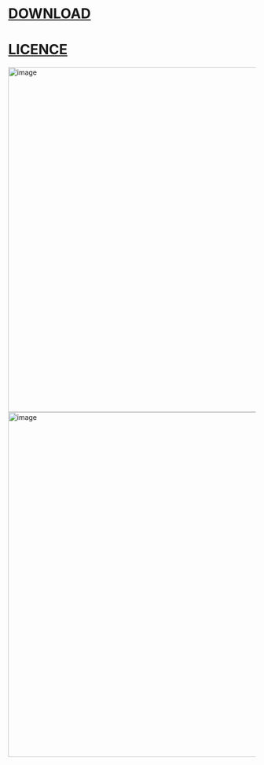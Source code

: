 # [DOWNLOAD](https://github.com/samuelsantanaoficial/ModernKit/releases)
# [LICENCE](LICENCE)

<img width="905" height="702" alt="image" src="https://github.com/user-attachments/assets/f0caac6e-64db-400e-a080-8b444d247aa4" />

<img width="905" height="702" alt="image" src="https://github.com/user-attachments/assets/b9116746-dc88-472b-a1b2-45f3be45f436" />
